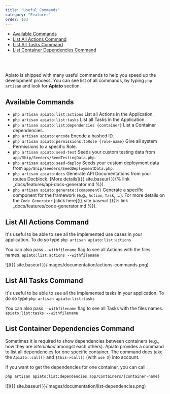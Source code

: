```yaml
---
title: "Useful Commands"
category: "Features"
order: 103
---
```


- [Available Commands](#available-commands)
- [List All Actions Command](#list-all-actions-command)
- [List All Tasks Command](#list-all-tasks-command)
- [List Container Dependencies Command](#list-container-dependencies-command)

<br>
<br>

Apiato is shipped with many useful commands to help you speed up the development process.
You can see list of all commands, by typing `php artisan` and look for **Apiato** section.

<a name="available-commands"></a>
## Available Commands

- `php artisan apiato:list:actions` List all Actions in the Application.
- `php artisan apiato:list:tasks` List all Tasks in the Application.
- `php artisan apiato:list:dependencies {container}` List a Container dependencies.
- `php artisan apiato:encode` Encode a hashed ID.
- `php artisan apiato:permissions:toRole {role-name}` Give all system Permissions to a specific Role.
- `php artisan apiato:seed-test` Seeds your custom testing data from `app/Ship/Seeders/SeedTestingData.php`.
- `php artisan apiato:seed-deploy` Seeds your custom deployment data from `app/Ship/Seeders/SeedDeploymentData.php`.
- `php artisan apiato:docs` Generate API Documentations from your routes Docblock. [More details]({{ site.baseurl }}{% link _docs/features/api-docs-generator.md %}).
- `php artisan apiato:generate:{component}` Generate a specific component for the framework (e.g., `Action`, `Task`, ...). For more details on the `Code Generator` [click here]({{ site.baseurl }}{% link _docs/features/code-generator.md %}).


<a name="list-all-actions-command"></a>
## List All Actions Command

It's useful to be able to see all the implemented use cases in your application. To do so type
`php artisan apiato:list:actions`

You can also pass `--withfilename` flag to see all Actions with the files names.
`apiato:list:actions --withfilename`

![]({{ site.baseurl }}/images/documentation/actions-commands.png)

<a name="list-all-tasks-command"></a>
## List All Tasks Command

It's useful to be able to see all the implemented tasks in your application. To do so type
`php artisan apiato:list:tasks`

You can also pass `--withfilename` flag to see all Tasks with the files names.
`apiato:list:tasks --withfilename`

<a name="list-container-dependencies-command"></a>
## List Container Dependencies Command

Sometimes it is required to show dependencies between containers (e.g., how they are _interlinked_ amongst each others).
Apiato provides a command to list all dependencies for one specific container. The command does take the `Apiato::call()` and `$this->call()` (with `use X`) into account.

If you want to get the dependencies for one container, you can call

```bash
php artisan apiato:list:dependencies app/Containers/{container-name}
```

![]({{ site.baseurl }}/images/documentation/list-dependencies.png)

